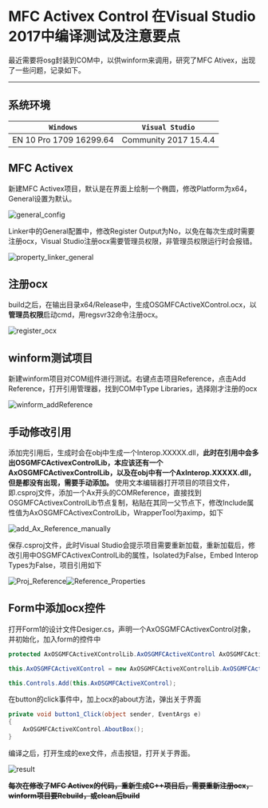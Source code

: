 # MFC Activex Control 在Visual Studio 2017中编译测试及注意要点

最近需要将osg封装到COM中，以供winform来调用，研究了MFC Ativex，出现了一些问题，记录如下。

--------------------------------------------------
## 系统环境

|`Windows`|`Visual Studio`| 
|-|-|
|EN 10 Pro 1709 16299.64|Community 2017 15.4.4|

## MFC Activex
新建MFC Activex项目，默认是在界面上绘制一个椭圆，修改Platform为x64，General设置为默认。

![general_config](mfcAx_Image/general_config.PNG)

Linker中的General配置中，修改Register Output为No，以免在每次生成时需要注册ocx，Visual Studio注册ocx需要管理员权限，非管理员权限运行时会报错。

![property_linker_general](mfcAx_Image/property_linker_General.PNG)

## 注册ocx
build之后，在输出目录x64/Release中，生成OSGMFCActiveXControl.ocx，以**管理员权限**启动cmd，用regsvr32命令注册ocx。

![register_ocx](mfcAx_Image/register_ocx.PNG)

## winform测试项目
新建winform项目对COM组件进行测试。右键点击项目Reference，点击Add Reference，打开引用管理器，找到COM中Type Libraries，选择刚才注册的ocx

![winform_addReference](mfcAx_Image/winform_addReference.PNG)

## 手动修改引用
添加完引用后，生成时会在obj中生成一个Interop.XXXXX.dll，**此时在引用中会多出OSGMFCActivexControlLib，本应该还有一个AxOSGMFCActivexControlLib，以及在obj中有一个AxInterop.XXXXX.dll，但是都没有出现，需要手动添加。**
使用文本编辑器打开项目的项目文件，即.csproj文件，添加一个Ax开头的COMReference，直接找到OSGMFCActivexControlLib节点复制，粘贴在其同一父节点下，修改Include属性值为AxOSGMFCActivexControlLib，WrapperTool为aximp，如下

![add_Ax_Reference_manually](mfcAx_Image/add_Ax_Reference_manually.PNG)

保存.csproj文件，此时Visual Studio会提示项目需要重新加载，重新加载后，修改引用中OSGMFCActivexControlLib的属性，Isolated为False，Embed Interop Types为False，项目引用如下

![Proj_Reference](mfcAx_Image/Proj_Reference.PNG)![Reference_Properties](mfcAx_Image/Reference_Properties.PNG)

## Form中添加ocx控件
打开Form1的设计文件Desiger.cs，声明一个AxOSGMFCActivexControl对象，并初始化，加入form的控件中
```csharp
protected AxOSGMFCActiveXControlLib.AxOSGMFCActiveXControl AxOSGMFCActiveXControl;

this.AxOSGMFCActiveXControl = new AxOSGMFCActiveXControlLib.AxOSGMFCActiveXControl();

this.Controls.Add(this.AxOSGMFCActiveXControl);

```
在button的click事件中，加上ocx的about方法，弹出关于界面
```csharp
private void button1_Click(object sender, EventArgs e)
{
    AxOSGMFCActiveXControl.AboutBox();
}
```
编译之后，打开生成的exe文件，点击按钮，打开关于界面。

![result](mfcAx_Image/result.PNG)

~~**每次在修改了MFC Activex的代码，重新生成C++项目后，需要重新注册ocx，winform项目要Rebuild，或clean后build**~~